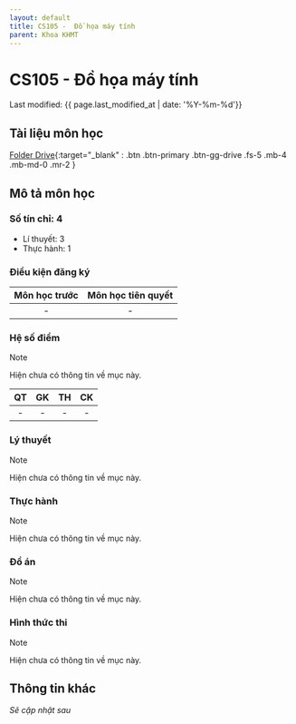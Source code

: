 ```yaml
---
layout: default
title: CS105 - 	Đồ họa máy tính
parent: Khoa KHMT
---
```


# CS105 - 	Đồ họa máy tính

Last modified: {{ page.last_modified_at | date: '%Y-%m-%d'}}


## Tài liệu môn học

[Folder Drive](https://drive.google.com/drive/folders/1RPZQTj0K5RGdA7Sv3QAj3uO6AyiLQ3xq?usp=sharing){:target="_blank" : .btn .btn-primary .btn-gg-drive .fs-5 .mb-4 .mb-md-0 .mr-2 }

## Mô tả môn học

### Số tín chỉ: 4
- Lí thuyết: 3
- Thực hành: 1

### Điều kiện đăng ký

| Môn học trước| Môn học tiên quyết  |
|------|-----|
| <center> - </center>| <center>-</center>|

### Hệ số điểm

>[!NOTE]
> Hiện chưa có thông tin về mục này.

| QT   | GK  | TH  | CK  |
|------|-----|-----|-----|
| <center>-</center>| <center>-</center>| <center>-</center> | <center>-</center> |

### Lý thuyết

>[!NOTE]
> Hiện chưa có thông tin về mục này.

### Thực hành

>[!NOTE]
> Hiện chưa có thông tin về mục này.

### Đồ án

>[!NOTE]
> Hiện chưa có thông tin về mục này.

### Hình thức thi

>[!NOTE]
> Hiện chưa có thông tin về mục này.

## Thông tin khác

*Sẽ cập nhật sau*
